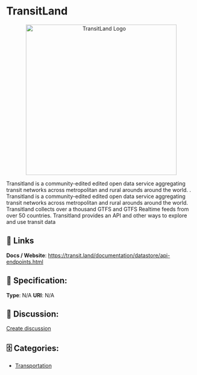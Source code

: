 # TransitLand
<p align="center">
    <img width="400" src="https://raw.githubusercontent.com/apis-list/apis-list/main/apis/transitland/logo_256x256.png" alt="TransitLand Logo"/>
</p>

Transitland is a community-edited edited open data service aggregating transit networks across metropolitan and rural arounds around the world. . Transitland is a community-edited edited open data service aggregating transit networks across metropolitan and rural arounds around the world.  Transitland collects over a thousand GTFS and GTFS Realtime feeds from over 50 countries. Transitland provides an API and other ways to explore and use transit data

##  🔗 Links
**Docs / Website**: https://transit.land/documentation/datastore/api-endpoints.html

## 🧬 Specification:
**Type**:  N/A 
**URI**:  N/A 

## 💬 Discussion:
[Create discussion](https://github.com/apis-list/apis-list/discussions/new)

## 🗄️ Categories:
- [Transportation](https://github.com/apis-list/apis-list#transportation)



